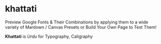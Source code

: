 # khattati
Preview Google Fonts &amp; Their Combinations by applying them to a wide variety of Mardown / Canvas Presets or Build Your Own Page to Test Them!

**Khattati** is _Urdu_ for Typography, Caligraphy
